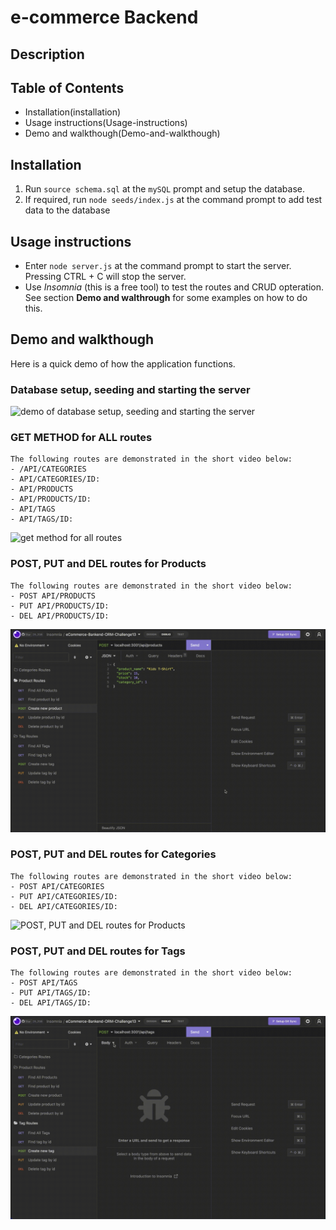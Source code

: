 # e-commerce Backend

## Description


## Table of Contents
- Installation(installation)
- Usage instructions(Usage-instructions)
- Demo and walkthough(Demo-and-walkthough)


## Installation

1. Run `source schema.sql` at the `mySQL` prompt and setup the database.
2. If required, run `node seeds/index.js` at the command prompt to add test data to the database


## Usage instructions
- Enter `node server.js` at the command prompt to start the server. Pressing CTRL + C will stop the server.
- Use _Insomnia_ (this is a free tool) to test the routes and CRUD opteration. See section **Demo and walthrough** for some examples on how to do this.

## Demo and walkthough
Here is a quick demo of how the application functions.
### Database setup, seeding and starting the server
![demo of database setup, seeding and starting the server](./images/ORM13_eCommerceBackend-DB-Demo.gif)
### GET METHOD for ALL routes
```
The following routes are demonstrated in the short video below:
- /API/CATEGORIES
- API/CATEGORIES/ID:
- API/PRODUCTS
- API/PRODUCTS/ID:
- API/TAGS
- API/TAGS/ID:
```
![get method for all routes](./images/ORM13_All-Get-routes-demo.gif)

### POST, PUT and DEL routes for Products
```
The following routes are demonstrated in the short video below:
- POST API/PRODUCTS
- PUT API/PRODUCTS/ID:
- DEL API/PRODUCTS/ID:
```
![POST, PUT and DEL routes for Products](./images/ORM13_Product-operations-demo.gif)

### POST, PUT and DEL routes for Categories
```
The following routes are demonstrated in the short video below:
- POST API/CATEGORIES
- PUT API/CATEGORIES/ID:
- DEL API/CATEGORIES/ID:
```
![POST, PUT and DEL routes for Products](./images/ORM13_Categories-operations-demo.gif)

### POST, PUT and DEL routes for Tags
```
The following routes are demonstrated in the short video below:
- POST API/TAGS
- PUT API/TAGS/ID:
- DEL API/TAGS/ID:
```
![POST, PUT and DEL routes for Tags](./images/ORM13_Tags-operations-demo.gif)
